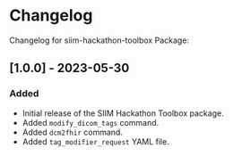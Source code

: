 # Changelog

Changelog for siim-hackathon-toolbox Package:

## [1.0.0] - 2023-05-30
### Added
- Initial release of the SIIM Hackathon Toolbox package.
- Added `modify_dicom_tags` command.
- Added `dcm2fhir` command.
- Added `tag_modifier_request` YAML file.
